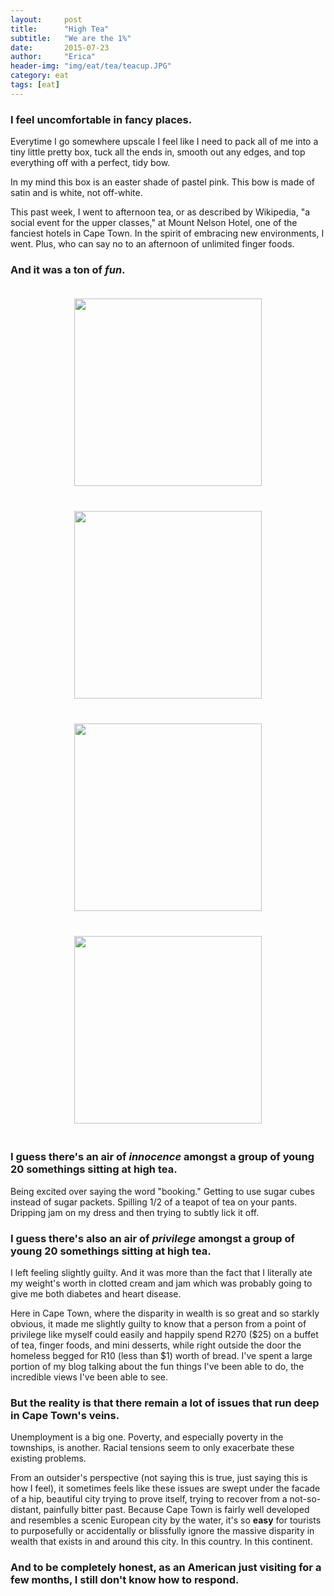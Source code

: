 ```yaml
---
layout:     post
title:      "High Tea"
subtitle:   "We are the 1%"
date:       2015-07-23
author:     "Erica"
header-img: "img/eat/tea/teacup.JPG"
category: eat
tags: [eat]
---
```


<h3 class="section-heading">I feel uncomfortable in fancy places.</h3>

Everytime I go somewhere upscale I feel like I need to pack all of me into a tiny little pretty box, tuck all the ends in, smooth out any edges, and top everything off with a perfect, tidy bow. 

In my mind this box is an easter shade of pastel pink. This bow is made of satin and is white, not off-white.

This past week, I went to afternoon tea, or as described by Wikipedia, "a social event for the upper classes," at Mount Nelson Hotel, one of the fanciest hotels in Cape Town. In the spirit of embracing new environments, I went. Plus, who can say no to an afternoon of unlimited finger foods.

<h3>And it was a ton of <i>fun</i>.</h3>

<center><img src="{{site.url}}/img/eat/tea/finger.JPG" height="300px" width="300px" style="padding:20px;display:inline-block"/><img src="{{site.url}}/img/eat/tea/zerts.JPG" height="300px" width="300px" style="padding:20px;display:inline-block"/></center>

<center><img src="{{site.url}}/img/eat/tea/boys.JPG" height="300px" width="300px" style="padding:20px;display:inline-block"/><img src="{{site.url}}/img/eat/tea/girls.JPG" height="300px" width="300px" style="padding:20px;display:inline-block"/></center>

<h3>I guess there's an air of <i>innocence</i> amongst a group of young 20 somethings sitting at high tea.</h3>

Being excited over saying the word "booking." Getting to use sugar cubes instead of sugar packets. Spilling 1/2 of a teapot of tea on your pants. Dripping jam on my dress and then trying to subtly lick it off.

<h3>I guess there's also an air of <i>privilege</i> amongst a group of young 20 somethings sitting at high tea.</h3>

I left feeling slightly guilty. And it was more than the fact that I literally ate my weight's worth in clotted cream and jam which was probably going to give me both diabetes and heart disease. 

Here in Cape Town, where the disparity in wealth is so great and so starkly obvious, it made me slightly guilty to know that a person from a point of privilege like myself could easily and happily spend R270 ($25) on a buffet of tea, finger foods, and mini desserts, while right outside the door the homeless begged for R10 (less than $1) worth of bread. I've spent a large portion of my blog talking about the fun things I've been able to do, the incredible views I've been able to see.

<h3>But the reality is that there remain a lot of issues that run deep in Cape Town's veins.</h3>

Unemployment is a big one. Poverty, and especially poverty in the townships, is another. Racial tensions seem to only exacerbate these existing problems. 

From an outsider's perspective (not saying this is true, just saying this is how I feel), it sometimes feels like these issues are swept under the facade of a hip, beautiful city trying to prove itself, trying to recover from a not-so-distant, painfully bitter past. Because Cape Town is fairly well developed and resembles a scenic European city by the water, it's so <b>easy</b> for tourists to purposefully or accidentally or blissfully ignore the massive disparity in wealth that exists in and around this city. In this country. In this continent. 

<h3>And to be completely honest, as an American just visiting for a few months, I still don't know how to respond.</h3> 
